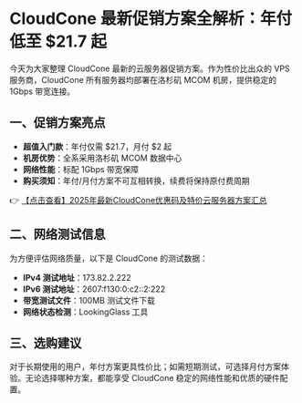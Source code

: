 # CloudCone 最新促销方案全解析：年付低至 $21.7 起

今天为大家整理 CloudCone 最新的云服务器促销方案。作为性价比出众的 VPS 服务商，CloudCone 所有服务器均部署在洛杉矶 MCOM 机房，提供稳定的 1Gbps 带宽连接。

## 一、促销方案亮点

- **超值入门款**：年付仅需 $21.7，月付 $2 起
- **机房优势**：全系采用洛杉矶 MCOM 数据中心
- **网络性能**：标配 1Gbps 带宽保障
- **购买须知**：年付/月付方案不可互相转换，续费将保持原付费周期

👉 [【点击查看】2025年最新CloudCone优惠码及特价云服务器方案汇总](https://bit.ly/Cloudcone)

## 二、网络测试信息

为方便评估网络质量，以下是 CloudCone 的测试数据：

- **IPv4 测试地址**：173.82.2.222
- **IPv6 测试地址**：2607:f130:0:c2::2:222
- **带宽测试文件**：100MB 测试文件下载
- **网络状态检测**：LookingGlass 工具

## 三、选购建议

对于长期使用的用户，年付方案更具性价比；如需短期测试，可选择月付方案体验。无论选择哪种方案，都能享受 CloudCone 稳定的网络性能和优质的硬件配置。